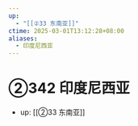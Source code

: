 ```yaml
---
up:
  - "[[②33 东南亚]]"
ctime: 2025-03-01T13:12:28+08:00
aliases:
  - 印度尼西亚
---
```


# ②342 印度尼西亚

- up: [[②33 东南亚]]
